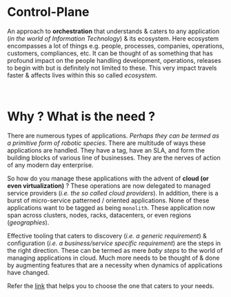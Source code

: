 # Control-Plane

An approach to **orchestration** that understands & caters to any application (*in the world of 
Information Technology*) & its ecosystem. Here ecosystem encompasses a lot of things e.g. people, 
processes, companies, operations, customers, compliances, etc. It can be thought of as something 
that has profound impact on the people handling development, operations, releases to begin with 
but is definitely not limited to these. This very impact travels faster & affects lives within 
this so called *ecosystem*.

<br />

# Why ? What is the need ?

There are numerous types of applications. *Perhaps they can be termed as a primitive form of robotic 
species*. There are multitude of ways these applications are handled. They have a tag, have an SLA,
and form the building blocks of various line of businesses. They are the nerves of action of any modern 
day enterprise. 

So how do you manage these applications with the advent of **cloud (or even virtualization)** ? 
These operations are now delegated to managed service providers (*i.e. the so called cloud providers*). 
In addition, there is a burst of micro-service patterned / oriented applications. None of these 
applications want to be tagged as being `monolith`. These application now span across clusters, 
nodes, racks, datacenters, or even regions (*geographies*). 

Effective tooling that caters to discovery (*i.e. a generic requirement*) & configuration (*i.e. a 
business/service specific requirement*) are the steps in the right direction. These can be termed as 
mere *baby steps* to the world of managing applications in cloud. Much more needs to be thought of & 
done by augmenting features that are a necessity when dynamics of applications have changed.

Refer the [link](https://github.com/openebs/Control-Plane/blob/master/How%20to%20choose%20one.md) that helps 
you to choose the one that caters to your needs.
